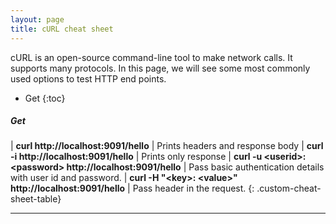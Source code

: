 ```yaml
---
layout: page
title: cURL cheat sheet
---
```

cURL is an open-source command-line tool to make network calls. It supports many protocols. In this page, we will see some most commonly used options to test HTTP end points.

* Get
{:toc}

##### Get

| **curl http://localhost:9091/hello**   | Prints headers and response body
| **curl -i http://localhost:9091/hello**   | Prints only response
| **curl -u \<userid>:\<password> http://localhost:9091/hello**   | Pass basic authentication details with user id and password.
| **curl -H "\<key>: \<value>" http://localhost:9091/hello**   | Pass header in the request.
{: .custom-cheat-sheet-table}

***